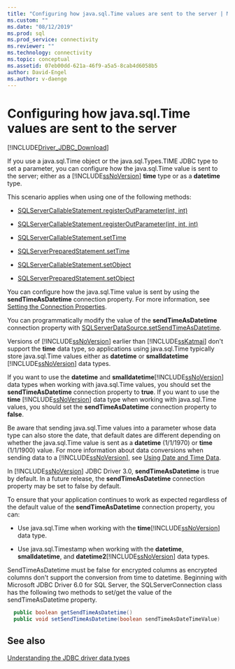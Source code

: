 ```yaml
---
title: "Configuring how java.sql.Time values are sent to the server | Microsoft Docs"
ms.custom: ""
ms.date: "08/12/2019"
ms.prod: sql
ms.prod_service: connectivity
ms.reviewer: ""
ms.technology: connectivity
ms.topic: conceptual
ms.assetid: 07eb00dd-621a-46f9-a5a5-8cab4d6058b5
author: David-Engel
ms.author: v-daenge
---
```

# Configuring how java.sql.Time values are sent to the server
[!INCLUDE[Driver_JDBC_Download](../../includes/driver_jdbc_download.md)]

  If you use a java.sql.Time object or the java.sql.Types.TIME JDBC type to set a parameter, you can configure how the java.sql.Time value is sent to the server; either as a [!INCLUDE[ssNoVersion](../../includes/ssnoversion-md.md)] **time** type or as a **datetime** type.  
  
 This scenario applies when using one of the following methods:  
  
-   [SQLServerCallableStatement.registerOutParameter(int, int)](../../connect/jdbc/reference/registeroutparameter-method-int-int.md)  
  
-   [SQLServerCallableStatement.registerOutParameter(int, int, int)](../../connect/jdbc/reference/registeroutparameter-method-int-int-int.md)  
  
-   [SQLServerCallableStatement.setTime](../../connect/jdbc/reference/settime-method-sqlservercallablestatement.md)  
  
-   [SQLServerPreparedStatement.setTime](../../connect/jdbc/reference/settime-method-sqlserverpreparedstatement.md)  
  
-   [SQLServerCallableStatement.setObject](../../connect/jdbc/reference/setobject-method-sqlservercallablestatement.md)  
  
-   [SQLServerPreparedStatement.setObject](../../connect/jdbc/reference/setobject-method-sqlserverpreparedstatement.md)  
  
 You can configure how the java.sql.Time value is sent by using the **sendTimeAsDatetime** connection property. For more information, see [Setting the Connection Properties](../../connect/jdbc/setting-the-connection-properties.md).  
  
 You can programmatically modify the value of the **sendTimeAsDatetime** connection property with [SQLServerDataSource.setSendTimeAsDatetime](../../connect/jdbc/reference/setsendtimeasdatetime-method-sqlserverdatasource.md).  
  
 Versions of [!INCLUDE[ssNoVersion](../../includes/ssnoversion-md.md)] earlier than [!INCLUDE[ssKatmai](../../includes/sskatmai_md.md)] don't support the **time** data type, so applications using java.sql.Time typically store java.sql.Time values either as **datetime** or **smalldatetime** [!INCLUDE[ssNoVersion](../../includes/ssnoversion-md.md)] data types.  
  
 If you want to use the **datetime** and **smalldatetime**[!INCLUDE[ssNoVersion](../../includes/ssnoversion-md.md)] data types when working with java.sql.Time values, you should set the **sendTimeAsDatetime** connection property to **true**. If you want to use the **time** [!INCLUDE[ssNoVersion](../../includes/ssnoversion-md.md)] data type when working with java.sql.Time values, you should set the **sendTimeAsDatetime** connection property to **false**.  
  
 Be aware that sending java.sql.Time values into a parameter whose data type can also store the date, that default dates are different depending on whether the java.sql.Time value is sent as a **datetime** (1/1/1970) or **time** (1/1/1900) value. For more information about data conversions when sending data to a [!INCLUDE[ssNoVersion](../../includes/ssnoversion-md.md)], see [Using Date and Time Data](https://go.microsoft.com/fwlink/?LinkID=145211).  
  
 In [!INCLUDE[ssNoVersion](../../includes/ssnoversion-md.md)] JDBC Driver 3.0, **sendTimeAsDatetime** is true by default. In a future release, the **sendTimeAsDatetime** connection property may be set to false by default.  
  
 To ensure that your application continues to work as expected regardless of the default value of the **sendTimeAsDatetime** connection property, you can:  
  
-   Use java.sql.Time when working with the **time**[!INCLUDE[ssNoVersion](../../includes/ssnoversion-md.md)] data type.  
  
-   Use java.sql.Timestamp when working with the **datetime**, **smalldatetime**, and **datetime2**[!INCLUDE[ssNoVersion](../../includes/ssnoversion-md.md)] data types.  
  
SendTimeAsDatetime must be false for encrypted columns as encrypted columns don't support the conversion from time to datetime. Beginning with Microsoft JDBC Driver 6.0 for SQL Server, the SQLServerConnection class has the following two methods to set/get the value of the sendTimeAsDatetime property.

```java
  public boolean getSendTimeAsDatetime()
  public void setSendTimeAsDatetime(boolean sendTimeAsDateTimeValue)
```
  
## See also
 [Understanding the JDBC driver data types](../../connect/jdbc/understanding-the-jdbc-driver-data-types.md)  
  
  
